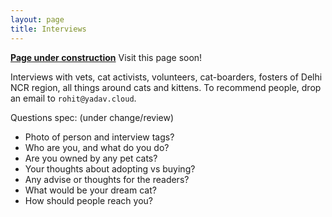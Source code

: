 ```yaml
---
layout: page
title: Interviews
---
```


[**Page under construction**]()
Visit this page soon!

Interviews with vets, cat activists, volunteers, cat-boarders, fosters of Delhi
NCR region, all things around cats and kittens. To recommend people, drop
an email to `rohit@yadav.cloud`.

Questions spec: (under change/review)
- Photo of person and interview tags?
- Who are you, and what do you do?
- Are you owned by any pet cats?
- Your thoughts about adopting vs buying?
- Any advise or thoughts for the readers?
- What would be your dream cat?
- How should people reach you?

